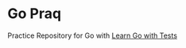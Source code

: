 # Go Praq
Practice Repository for Go with [Learn Go with Tests](https://quii.gitbook.io/learn-go-with-tests)
